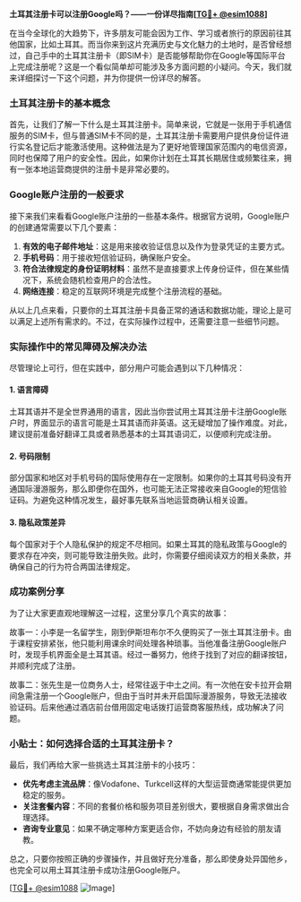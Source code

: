 **土耳其注册卡可以注册Google吗？——一份详尽指南[[TG💪+ @esim1088](https://t.me/s/esim1088)]**

在当今全球化的大趋势下，许多朋友可能会因为工作、学习或者旅行的原因前往其他国家，比如土耳其。而当你来到这片充满历史与文化魅力的土地时，是否曾经想过，自己手中的土耳其注册卡（即SIM卡）是否能够帮助你在Google等国际平台上完成注册呢？这是一个看似简单却可能涉及多方面问题的小疑问。今天，我们就来详细探讨一下这个问题，并为你提供一份详尽的解答。

### 土耳其注册卡的基本概念

首先，让我们了解一下什么是土耳其注册卡。简单来说，它就是一张用于手机通信服务的SIM卡，但与普通SIM卡不同的是，土耳其注册卡需要用户提供身份证件进行实名登记后才能激活使用。这种做法是为了更好地管理国家范围内的电信资源，同时也保障了用户的安全性。因此，如果你计划在土耳其长期居住或频繁往来，拥有一张本地运营商提供的注册卡是非常必要的。

### Google账户注册的一般要求

接下来我们来看看Google账户注册的一些基本条件。根据官方说明，Google账户的创建通常需要以下几个要素：

1. **有效的电子邮件地址**：这是用来接收验证信息以及作为登录凭证的主要方式。
2. **手机号码**：用于接收短信验证码，确保账户安全。
3. **符合法律规定的身份证明材料**：虽然不是直接要求上传身份证件，但在某些情况下，系统会随机检查用户的合法性。
4. **网络连接**：稳定的互联网环境是完成整个注册流程的基础。

从以上几点来看，只要你的土耳其注册卡具备正常的通话和数据功能，理论上是可以满足上述所有需求的。不过，在实际操作过程中，还需要注意一些细节问题。

### 实际操作中的常见障碍及解决办法

尽管理论上可行，但在实践中，部分用户可能会遇到以下几种情况：

#### 1. **语言障碍**
土耳其语并不是全世界通用的语言，因此当你尝试用土耳其注册卡注册Google账户时，界面显示的语言可能是土耳其语而非英语。这无疑增加了操作难度。对此，建议提前准备好翻译工具或者熟悉基本的土耳其语词汇，以便顺利完成注册。

#### 2. **号码限制**
部分国家和地区对手机号码的国际使用存在一定限制。如果你的土耳其号码没有开通国际漫游服务，那么即便你在国外，也可能无法正常接收来自Google的短信验证码。为避免这种情况发生，最好事先联系当地运营商确认相关设置。

#### 3. **隐私政策差异**
每个国家对于个人隐私保护的规定不尽相同。如果土耳其的隐私政策与Google的要求存在冲突，则可能导致注册失败。此时，你需要仔细阅读双方的相关条款，并确保自己的行为符合两国法律规定。

### 成功案例分享

为了让大家更直观地理解这一过程，这里分享几个真实的故事：

故事一：小李是一名留学生，刚到伊斯坦布尔不久便购买了一张土耳其注册卡。由于课程安排紧张，他只能利用课余时间处理各种琐事。当他准备注册Google账户时，发现手机界面全是土耳其语。经过一番努力，他终于找到了对应的翻译按钮，并顺利完成了注册。

故事二：张先生是一位商务人士，经常往返于中土之间。有一次他在安卡拉开会期间急需注册一个Google账户，但由于当时并未开启国际漫游服务，导致无法接收验证码。后来他通过酒店前台借用固定电话拨打运营商客服热线，成功解决了问题。

### 小贴士：如何选择合适的土耳其注册卡？

最后，我们再给大家一些挑选土耳其注册卡的小技巧：

- **优先考虑主流品牌**：像Vodafone、Turkcell这样的大型运营商通常能提供更加稳定的服务。
- **关注套餐内容**：不同的套餐价格和服务项目差别很大，要根据自身需求做出合理选择。
- **咨询专业意见**：如果不确定哪种方案更适合你，不妨向身边有经验的朋友请教。

总之，只要你按照正确的步骤操作，并且做好充分准备，那么即使身处异国他乡，也完全可以用土耳其注册卡成功注册Google账户。

[[TG💪+ @esim1088](https://t.me/s/esim1088) ![Image](https://i.postimg.cc/4NQfJmqS/Snipaste-2025-05-13-00-14-12.png)]